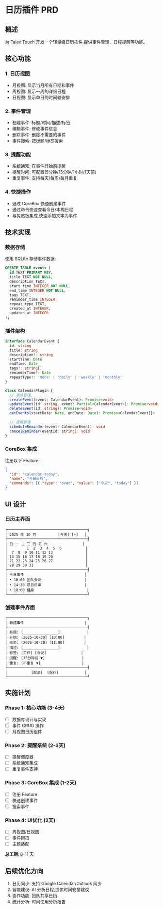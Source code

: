 # 日历插件 PRD

## 概述

为 Talex Touch 开发一个轻量级日历插件,提供事件管理、日程提醒等功能。

## 核心功能

### 1. 日历视图
- 月视图: 显示当月所有日期和事件
- 周视图: 显示一周的详细日程
- 日视图: 显示单日的时间轴安排

### 2. 事件管理
- 创建事件: 标题/时间/描述/标签
- 编辑事件: 修改事件信息
- 删除事件: 删除不需要的事件
- 事件搜索: 按标题/标签搜索

### 3. 提醒功能
- 系统通知: 在事件开始前提醒
- 提醒时间: 可配置(5分钟/15分钟/1小时/1天前)
- 重复事件: 支持每天/每周/每月重复

### 4. 快捷操作
- 通过 CoreBox 快速创建事件
- 通过命令快速查看今日/本周日程
- 与剪贴板集成,快速添加文本为事件

## 技术实现

### 数据存储

使用 SQLite 存储事件数据:

```sql
CREATE TABLE events (
  id TEXT PRIMARY KEY,
  title TEXT NOT NULL,
  description TEXT,
  start_time INTEGER NOT NULL,
  end_time INTEGER NOT NULL,
  tags TEXT,
  reminder_time INTEGER,
  repeat_type TEXT,
  created_at INTEGER,
  updated_at INTEGER
);
```

### 插件架构

```typescript
interface CalendarEvent {
  id: string
  title: string
  description?: string
  startTime: Date
  endTime: Date
  tags?: string[]
  reminderTime?: Date
  repeatType?: 'none' | 'daily' | 'weekly' | 'monthly'
}

class CalendarPlugin {
  // 事件管理
  createEvent(event: CalendarEvent): Promise<void>
  updateEvent(id: string, event: Partial<CalendarEvent>): Promise<void>
  deleteEvent(id: string): Promise<void>
  getEvents(startDate: Date, endDate: Date): Promise<CalendarEvent[]>
  
  // 提醒管理
  scheduleReminder(event: CalendarEvent): void
  cancelReminder(eventId: string): void
}
```

### CoreBox 集成

注册以下 Feature:

```json
{
  "id": "calendar-today",
  "name": "今日日程",
  "commands": [{ "type": "over", "value": ["今天", "today"] }]
}
```

## UI 设计

### 日历主界面

```
┌─────────────────────────────────────┐
│ 2025 年 10 月          [今天] [+]   │
├─────────────────────────────────────┤
│ 日 一 二 三 四 五 六                │
│         1  2  3  4  5  6           │
│  7  8  9 10 11 12 13               │
│ 14 15 16 17 18 19 20               │
│ 21 22 23 24 25 26 27               │
│ 28 29 30 31                        │
├─────────────────────────────────────┤
│ 今日事件                            │
│ • 10:00 团队会议                    │
│ • 14:30 项目评审                    │
│ • 18:00 健身                        │
└─────────────────────────────────────┘
```

### 创建事件界面

```
┌─────────────────────────────────────┐
│ 新建事件                            │
├─────────────────────────────────────┤
│ 标题: [________________]            │
│ 开始: [2025-10-30] [10:00]         │
│ 结束: [2025-10-30] [11:00]         │
│ 描述: [________________]            │
│ 标签: [工作] [会议]                │
│ 提醒: [15分钟前 ▼]                 │
│ 重复: [不重复 ▼]                   │
├─────────────────────────────────────┤
│           [取消]  [保存]            │
└─────────────────────────────────────┘
```

## 实施计划

### Phase 1: 核心功能 (3-4天)
- [ ] 数据库设计与实现
- [ ] 事件 CRUD 操作
- [ ] 月视图日历组件

### Phase 2: 提醒系统 (2-3天)
- [ ] 提醒调度器
- [ ] 系统通知集成
- [ ] 重复事件支持

### Phase 3: CoreBox 集成 (1-2天)
- [ ] 注册 Feature
- [ ] 快速创建事件
- [ ] 搜索事件

### Phase 4: UI优化 (2天)
- [ ] 周视图/日视图
- [ ] 事件拖拽
- [ ] 主题适配

**总工期**: 8-11 天

## 后续优化方向

1. 日历同步: 支持 Google Calendar/Outlook 同步
2. 智能建议: AI 分析日程,提供时间安排建议
3. 协作功能: 团队共享日历
4. 统计分析: 时间使用分析报告
